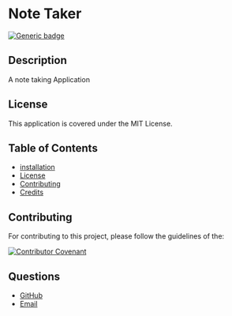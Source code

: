 # Note Taker

[![Generic badge](https://img.shields.io/badge/License-MIT-yellowgreen.svg)](https://shields.io/)

## Description

A note taking Application

## License

This application is covered under the MIT License.

## Table of Contents

- [installation](#installation)
- [License](#license)
- [Contributing](#contributing)
- [Credits](#credits)

## Contributing

For contributing to this project, please follow the guidelines of the:

[![Contributor Covenant](https://img.shields.io/badge/Contributor%20Covenant-2.1-4baaaa.svg)](https://www.contributor-covenant.org/version/2/1/code_of_conduct/)

## Questions

- [GitHub](https://github.com/beamchristian 'GitHub')
- [Email](mailto:beamchristian@yahoo.com 'Email')
